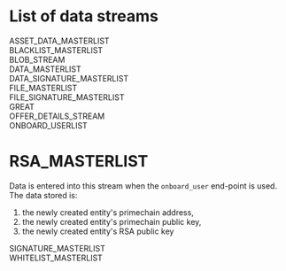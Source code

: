# List of data streams

ASSET_DATA_MASTERLIST   
BLACKLIST_MASTERLIST   
BLOB_STREAM   
DATA_MASTERLIST   
DATA_SIGNATURE_MASTERLIST   
FILE_MASTERLIST   
FILE_SIGNATURE_MASTERLIST   
GREAT   
OFFER_DETAILS_STREAM   
ONBOARD_USERLIST   

# RSA_MASTERLIST
Data is entered into this stream when the `onboard_user` end-point is used. The data stored is:
1. the newly created entity's primechain address,    
2. the newly created entity's primechain public key,    
3. the newly created entity's RSA public key    

SIGNATURE_MASTERLIST      
WHITELIST_MASTERLIST   


